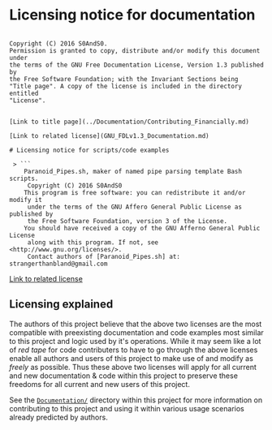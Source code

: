 # Licensing notice for documentation

 > ```
    Copyright (C) 2016 S0AndS0.
    Permission is granted to copy, distribute and/or modify this document under
    the terms of the GNU Free Documentation License, Version 1.3 published by
    the Free Software Foundation; with the Invariant Sections being
    "Title page". A copy of the license is included in the directory entitled
    "License".
```

[Link to title page](../Documentation/Contributing_Financially.md)

[Link to related license](GNU_FDLv1.3_Documentation.md)

# Licensing notice for scripts/code examples

 > ```
    Paranoid_Pipes.sh, maker of named pipe parsing template Bash scripts.
     Copyright (C) 2016 S0AndS0
    This program is free software: you can redistribute it and/or modify it
     under the terms of the GNU Affero General Public License as published by
     the Free Software Foundation, version 3 of the License.
    You should have received a copy of the GNU Afferno General Public License
     along with this program. If not, see <http://www.gnu.org/licenses/>.
     Contact authors of [Paranoid_Pipes.sh] at: strangerthanbland@gmail.com
```

[Link to related license](GNU_AGPLv3_Code.md)

## Licensing explained

The authors of this project believe that the above two licenses are the most
 compatible with preexisting documentation and code examples most similar to
 this project and logic used by it's operations. While it may seem like a lot
 of *red tape* for code contributers to have to go through the above licenses
 enable all authors and users of this project to make use of and modify as
 *freely* as possible. Thus these above two licenses will apply for all current
 and new documentation & code within this project to preserve these freedoms
 for all current and new users of this project.

See the [`Documentation/`](../Documentation) directory within this project for
 more information on contributing to this project and using it within various
 usage scenarios already predicted by authors.
